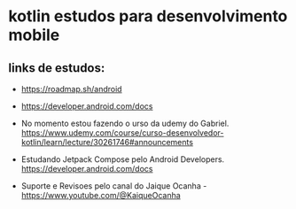 # kotlin estudos para desenvolvimento mobile

## links de estudos: 

* https://roadmap.sh/android
* https://developer.android.com/docs

* No momento estou fazendo o urso da udemy do Gabriel. https://www.udemy.com/course/curso-desenvolvedor-kotlin/learn/lecture/30261746#announcements
* Estudando Jetpack Compose pelo Android Developers. https://developer.android.com/docs
* Suporte e Revisoes pelo canal do Jaique Ocanha - https://www.youtube.com/@KaiqueOcanha
